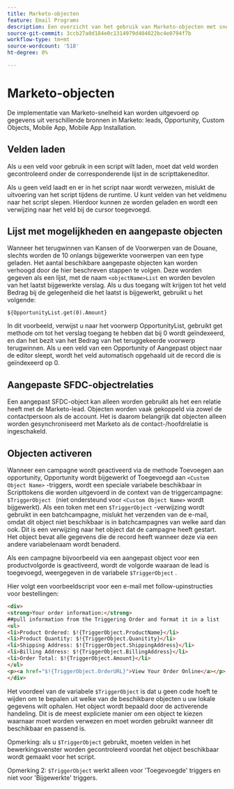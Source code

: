 ```yaml
---
title: Marketo-objecten
feature: Email Programs
description: Een overzicht van het gebruik van Marketo-objecten met snelheidsscripts
source-git-commit: 3ccb27a0d184e0c1314979d404022bc4e0794f7b
workflow-type: tm+mt
source-wordcount: '518'
ht-degree: 0%

---
```


# Marketo-objecten

De implementatie van Marketo-snelheid kan worden uitgevoerd op gegevens uit verschillende bronnen in Marketo: leads, Opportunity, Custom Objects, Mobile App, Mobile App Installation.

## Velden laden

Als u een veld voor gebruik in een script wilt laden, moet dat veld worden gecontroleerd onder de corresponderende lijst in de scripttakeneditor.

Als u geen veld laadt en er in het script naar wordt verwezen, mislukt de uitvoering van het script tijdens de runtime. U kunt velden van het veldmenu naar het script slepen. Hierdoor kunnen ze worden geladen en wordt een verwijzing naar het veld bij de cursor toegevoegd.

## Lijst met mogelijkheden en aangepaste objecten

Wanneer het terugwinnen van Kansen of de Voorwerpen van de Douane, slechts worden de 10 onlangs bijgewerkte voorwerpen van een type geladen. Het aantal beschikbare aangepaste objecten kan worden verhoogd door de hier beschreven stappen te volgen. Deze worden gegeven als een lijst, met de naam `<objectName>List` en worden bevolen van het laatst bijgewerkte verslag. Als u dus toegang wilt krijgen tot het veld Bedrag bij de gelegenheid die het laatst is bijgewerkt, gebruikt u het volgende:

`${OpportunityList.get(0).Amount}`

In dit voorbeeld, verwijst u naar het voorwerp OpportunityList, gebruikt get methode om tot het verslag toegang te hebben dat bij 0 wordt geïndexeerd, en dan het bezit van het Bedrag van het teruggekeerde voorwerp terugwinnen. Als u een veld van een Opportunity of Aangepast object naar de editor sleept, wordt het veld automatisch opgehaald uit de record die is geïndexeerd op 0.

## Aangepaste SFDC-objectrelaties

Een aangepast SFDC-object kan alleen worden gebruikt als het een relatie heeft met de Marketo-lead. Objecten worden vaak gekoppeld via zowel de contactpersoon als de account. Het is daarom belangrijk dat objecten alleen worden gesynchroniseerd met Marketo als de contact-/hoofdrelatie is ingeschakeld.

## Objecten activeren

Wanneer een campagne wordt geactiveerd via de methode Toevoegen aan opportunity, Opportunity wordt bijgewerkt of Toegevoegd aan `<Custom Object Name>` -triggers, wordt een speciale variabele beschikbaar in Scripttokens die worden uitgevoerd in de context van de triggercampagne: `$TriggerObject ` (niet ondersteund voor `<Custom Object Name>` wordt bijgewerkt).  Als een token met een `$TriggerObject` -verwijzing wordt gebruikt in een batchcampagne, mislukt het verzenden van de e-mail, omdat dit object niet beschikbaar is in batchcampagnes van welke aard dan ook.  Dit is een verwijzing naar het object dat de campagne heeft gestart. Het object bevat alle gegevens die de record heeft wanneer deze via een andere variabelenaam wordt benaderd.

Als een campagne bijvoorbeeld via een aangepast object voor een productvolgorde is geactiveerd, wordt de volgorde waaraan de lead is toegevoegd, weergegeven in de variabele `$TriggerObject` .

Hier volgt een voorbeeldscript voor een e-mail met follow-upinstructies voor bestellingen:

```html
<div>
<strong>Your order information:</strong>
##pull information from the Triggering Order and format it in a list
<ul>
<li>Product Ordered: $!{TriggerObject.ProductName}</li>
<li>Product Quantity: $!{TriggerObject.Quanitity}</li>
<li>Shipping Address: $!{TriggerObject.ShippingAddress}</li>
<li>Billing Address: $!{TriggerObject.BillingAddress}</li>
<li>Order Total: $!{TriggerObject.Amount}</li>
</ul>
<p><a href="$!{TriggerObject.OrderURL}">View Your Order Online</a></p>
</div>
```

Het voordeel van de variabele `$TriggerObject` is dat u geen code hoeft te wijden om te bepalen uit welke van de beschikbare objecten u uw lokale gegevens wilt ophalen.  Het object wordt bepaald door de activerende handeling. Dit is de meest expliciete manier om een object te kiezen waarnaar moet worden verwezen en moet worden gebruikt wanneer dit beschikbaar en passend is.

Opmerking: als u `$TriggerObject` gebruikt, moeten velden in het bewerkingsvenster worden gecontroleerd voordat het object beschikbaar wordt gemaakt voor het script.

Opmerking 2: `$TriggerObject` werkt alleen voor &#39;Toegevoegde&#39; triggers en niet voor &#39;Bijgewerkte&#39; triggers.
